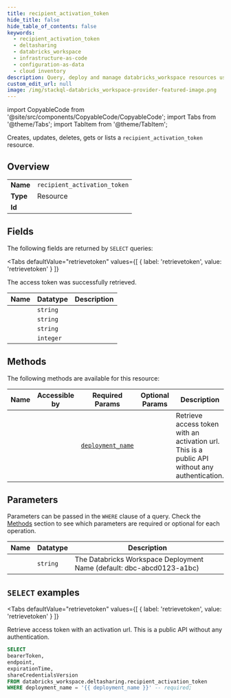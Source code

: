 ```yaml
--- 
title: recipient_activation_token
hide_title: false
hide_table_of_contents: false
keywords:
  - recipient_activation_token
  - deltasharing
  - databricks_workspace
  - infrastructure-as-code
  - configuration-as-data
  - cloud inventory
description: Query, deploy and manage databricks_workspace resources using SQL
custom_edit_url: null
image: /img/stackql-databricks_workspace-provider-featured-image.png
---
```


import CopyableCode from '@site/src/components/CopyableCode/CopyableCode';
import Tabs from '@theme/Tabs';
import TabItem from '@theme/TabItem';

Creates, updates, deletes, gets or lists a <code>recipient_activation_token</code> resource.

## Overview
<table><tbody>
<tr><td><b>Name</b></td><td><code>recipient_activation_token</code></td></tr>
<tr><td><b>Type</b></td><td>Resource</td></tr>
<tr><td><b>Id</b></td><td><CopyableCode code="databricks_workspace.deltasharing.recipient_activation_token" /></td></tr>
</tbody></table>

## Fields

The following fields are returned by `SELECT` queries:

<Tabs
    defaultValue="retrievetoken"
    values={[
        { label: 'retrievetoken', value: 'retrievetoken' }
    ]}
>
<TabItem value="retrievetoken">

The access token was successfully retrieved.

<table>
<thead>
    <tr>
    <th>Name</th>
    <th>Datatype</th>
    <th>Description</th>
    </tr>
</thead>
<tbody>
<tr>
    <td><CopyableCode code="bearerToken" /></td>
    <td><code>string</code></td>
    <td></td>
</tr>
<tr>
    <td><CopyableCode code="endpoint" /></td>
    <td><code>string</code></td>
    <td></td>
</tr>
<tr>
    <td><CopyableCode code="expirationTime" /></td>
    <td><code>string</code></td>
    <td></td>
</tr>
<tr>
    <td><CopyableCode code="shareCredentialsVersion" /></td>
    <td><code>integer</code></td>
    <td></td>
</tr>
</tbody>
</table>
</TabItem>
</Tabs>

## Methods

The following methods are available for this resource:

<table>
<thead>
    <tr>
    <th>Name</th>
    <th>Accessible by</th>
    <th>Required Params</th>
    <th>Optional Params</th>
    <th>Description</th>
    </tr>
</thead>
<tbody>
<tr>
    <td><a href="#retrievetoken"><CopyableCode code="retrievetoken" /></a></td>
    <td><CopyableCode code="select" /></td>
    <td><a href="#parameter-deployment_name"><code>deployment_name</code></a></td>
    <td></td>
    <td>Retrieve access token with an activation url. This is a public API without any authentication.</td>
</tr>
</tbody>
</table>

## Parameters

Parameters can be passed in the `WHERE` clause of a query. Check the [Methods](#methods) section to see which parameters are required or optional for each operation.

<table>
<thead>
    <tr>
    <th>Name</th>
    <th>Datatype</th>
    <th>Description</th>
    </tr>
</thead>
<tbody>
<tr id="parameter-deployment_name">
    <td><CopyableCode code="deployment_name" /></td>
    <td><code>string</code></td>
    <td>The Databricks Workspace Deployment Name (default: dbc-abcd0123-a1bc)</td>
</tr>
</tbody>
</table>

## `SELECT` examples

<Tabs
    defaultValue="retrievetoken"
    values={[
        { label: 'retrievetoken', value: 'retrievetoken' }
    ]}
>
<TabItem value="retrievetoken">

Retrieve access token with an activation url. This is a public API without any authentication.

```sql
SELECT
bearerToken,
endpoint,
expirationTime,
shareCredentialsVersion
FROM databricks_workspace.deltasharing.recipient_activation_token
WHERE deployment_name = '{{ deployment_name }}' -- required;
```
</TabItem>
</Tabs>
